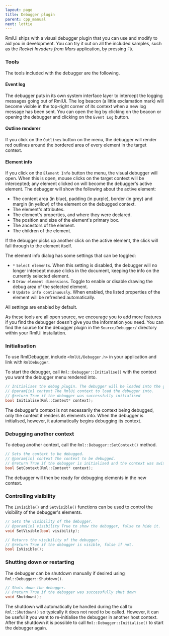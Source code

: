 ```yaml
---
layout: page
title: Debugger plugin
parent: cpp_manual
next: lottie
---
```


RmlUi ships with a visual debugger plugin that you can use and modify to aid you in development. You can try it out on all the included samples, such as the _Rocket Invaders from Mars_ application, by pressing `F8`.

### Tools

The tools included with the debugger are the following.

#### Event log

The debugger puts in its own system interface layer to intercept the logging messages going out of RmlUi. The log beacon (a little exclamation mark) will become visible in the top-right corner of its context when a new log message has been sent. You can open the log by clicking on the beacon or opening the debugger and clicking on the `Event Log` button.

#### Outline renderer

If you click on the `Outlines` button on the menu, the debugger will render red outlines around the bordered area of every element in the target context.

#### Element info

If you click on the `Element Info` button the menu, the visual debugger will open. When this is open, mouse clicks on the target context will be intercepted; any element clicked on will become the debugger's active element. The debugger will show the following about the active element:

* The content area (in blue), padding (in purple), border (in grey) and margin (in yellow) of the element on the debugged context.
* The element's attributes.
* The element's properties, and where they were declared.
* The position and size of the element's primary box.
* The ancestors of the element.
* The children of the element. 

If the debugger picks up another click on the active element, the click will fall through to the element itself.

The element info dialog has some settings that can be toggled:

* `*` `Select elements`. When this setting is disabled, the debugger will no longer intercept mouse clicks in the document, keeping the info on the currently selected element.
* `D` `Draw element dimensions`. Toggle to enable or disable drawing the debug area of the selected element.
* `U` `Update info continuously`. When enabled, the listed properties of the element will be refreshed automatically.

All settings are enabled by default.

As these tools are all open source, we encourage you to add more features if you find the debugger doesn't give you the information you need. You can find the source for the debugger plugin in the `Source/Debugger/` directory within your RmlUi installation.

### Initialisation

To use RmlDebugger, include `<RmlUi/Debugger.h>` in your application and link with `RmlDebugger`.

To start the debugger, call `Rml::Debugger::Initialise()` with the context you want the debugger menu rendered into.

```cpp
// Initialises the debug plugin. The debugger will be loaded into the given context.
// @param[in] context The RmlUi context to load the debugger into.
// @return True if the debugger was successfully initialised
bool Initialise(Rml::Context* context);
```

The debugger's context is not necessarily the context being debugged, only the context it renders its elements into. When the debugger is initialised, however, it automatically begins debugging its context.

### Debugging another context

To debug another context, call the `Rml::Debugger::SetContext()` method.

```cpp
// Sets the context to be debugged.
// @param[in] context The context to be debugged.
// @return True if the debugger is initialised and the context was switched, false otherwise.
bool SetContext(Rml::Context* context);
```

The debugger will then be ready for debugging elements in the new context.

### Controlling visibility

The `IsVisible()` and `SetVisible()` functions can be used to control the visibility of the debugger's elements.

```cpp
// Sets the visibility of the debugger.
// @param[in] visibility True to show the debugger, false to hide it.
void SetVisible(bool visibility);

// Returns the visibility of the debugger.
// @return True if the debugger is visible, false if not.
bool IsVisible();
```

### Shutting down or restarting

The debugger can be shutdown manually if desired using `Rml::Debugger::Shutdown()`.

```cpp
// Shuts down the debugger.
// @return True if the debugger was successfully shut down
void Shutdown();
```

The shutdown will automatically be handled during the call to `Rml::Shutdown()` so typically it does not need to be called. However, it can be useful it you want to re-initialise the debugger in another host context. After the shutdown it is possible to call `Rml::Debugger::Initialise()`  to start the debugger again.
